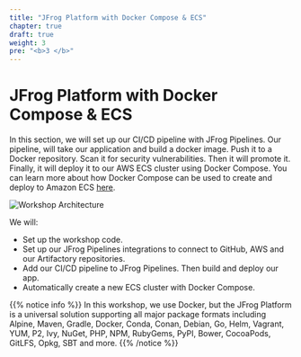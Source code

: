 ```yaml
---
title: "JFrog Platform with Docker Compose & ECS"
chapter: true
draft: true
weight: 3
pre: "<b>3 </b>"
---
```


# JFrog Platform with Docker Compose & ECS

In this section, we will set up our CI/CD pipeline with JFrog Pipelines. Our pipeline, will take our application and build a docker image. Push it to a Docker repository. Scan it for security vulnerabilities. Then it will promote it. Finally, it will deploy it to our AWS ECS cluster using Docker Compose. You can learn more about how Docker Compose can be used to create and deploy to Amazon ECS [here](https://docs.docker.com/cloud/ecs-integration/). 

![Workshop Architecture](/images/workshop-architecture-ecs.png)

We will:

- Set up the workshop code.
- Set up our JFrog Pipelines integrations to connect to GitHub, AWS and our Artifactory repositories.
- Add our CI/CD pipeline to JFrog Pipelines. Then build and deploy our app.
- Automatically create a new ECS cluster with Docker Compose.

{{% notice info %}}
In this workshop, we use Docker, but the JFrog Platform is a universal solution supporting all major package formats including Alpine, Maven, Gradle, Docker, Conda, Conan, Debian, Go, Helm, Vagrant, YUM, P2, Ivy, NuGet, PHP, NPM, RubyGems, PyPI, Bower, CocoaPods, GitLFS, Opkg, SBT and more.
{{% /notice %}}
